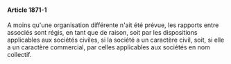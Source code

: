 #### Article 1871-1

A moins qu'une organisation différente n'ait été prévue, les rapports entre associés sont régis, en tant que de raison, soit par les dispositions applicables aux sociétés civiles, si la société a un caractère civil, soit, si elle a un caractère commercial, par celles applicables aux sociétés en nom collectif.

